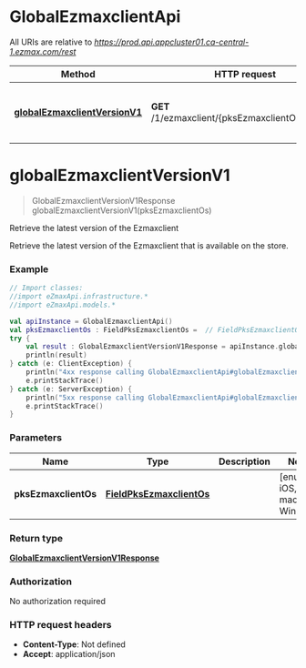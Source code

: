 # GlobalEzmaxclientApi

All URIs are relative to *https://prod.api.appcluster01.ca-central-1.ezmax.com/rest*

Method | HTTP request | Description
------------- | ------------- | -------------
[**globalEzmaxclientVersionV1**](GlobalEzmaxclientApi.md#globalEzmaxclientVersionV1) | **GET** /1/ezmaxclient/{pksEzmaxclientOs}/version | Retrieve the latest version of the Ezmaxclient


<a id="globalEzmaxclientVersionV1"></a>
# **globalEzmaxclientVersionV1**
> GlobalEzmaxclientVersionV1Response globalEzmaxclientVersionV1(pksEzmaxclientOs)

Retrieve the latest version of the Ezmaxclient

Retrieve the latest version of the Ezmaxclient that is available on the store.

### Example
```kotlin
// Import classes:
//import eZmaxApi.infrastructure.*
//import eZmaxApi.models.*

val apiInstance = GlobalEzmaxclientApi()
val pksEzmaxclientOs : FieldPksEzmaxclientOs =  // FieldPksEzmaxclientOs | 
try {
    val result : GlobalEzmaxclientVersionV1Response = apiInstance.globalEzmaxclientVersionV1(pksEzmaxclientOs)
    println(result)
} catch (e: ClientException) {
    println("4xx response calling GlobalEzmaxclientApi#globalEzmaxclientVersionV1")
    e.printStackTrace()
} catch (e: ServerException) {
    println("5xx response calling GlobalEzmaxclientApi#globalEzmaxclientVersionV1")
    e.printStackTrace()
}
```

### Parameters

Name | Type | Description  | Notes
------------- | ------------- | ------------- | -------------
 **pksEzmaxclientOs** | [**FieldPksEzmaxclientOs**](.md)|  | [enum: iOS, macOS, Windows]

### Return type

[**GlobalEzmaxclientVersionV1Response**](GlobalEzmaxclientVersionV1Response.md)

### Authorization

No authorization required

### HTTP request headers

 - **Content-Type**: Not defined
 - **Accept**: application/json


